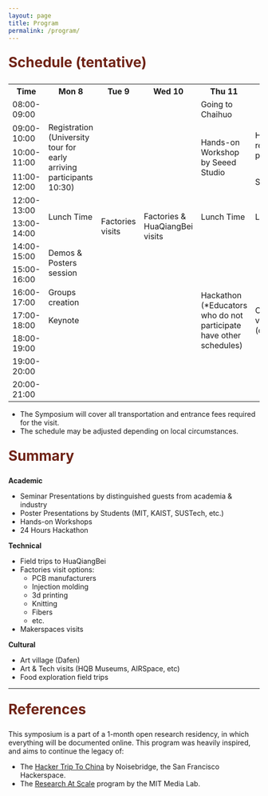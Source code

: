 ```yaml
---
layout: page
title: Program
permalink: /program/
---
```


<div class="section-title">
    <h1 class="custom-h1">Schedule (tentative)</h1>
</div>

<table>
  <tr>
    <th>Time</th>
    <th>Mon 8</th>
    <th>Tue 9</th>
    <th>Wed 10</th>
    <th>Thu 11</th>
    <th>Fri 12</th>
    <th>Sat 13</th>
  </tr>
  <tr>
    <td>08:00-09:00</td>
    <td></td>
    <td rowspan="11">Factories visits</td>
    <td rowspan="11">Factories & HuaQiangBei visits</td>
    <td>Going to Chaihuo</td>
    <td></td>
    <td></td>
  </tr>
  <tr>
    <td>09:00-10:00</td>
    <td rowspan = "3">Registration (University tour for early arriving participants 10:30)</td>
    <td rowspan = "3">Hands-on Workshop by Seeed Studio</td>
    <td rowspan = "2">Hackathon results presentation</td>
    <td rowspan="13">Cultural visits<br>(optional)</td>
  </tr>
  <tr>
    <td>10:00-11:00</td>
  </tr>
  <tr>
    <td>11:00-12:00</td>
    <td>Seminar</td>
  </tr>
  <tr>
    <td>12:00-13:00</td>
    <td rowspan="2">Lunch Time</td>
    <td rowspan="2">Lunch Time</td>
    <td rowspan="2">Lunch Time</td>
  </tr>
  <tr>
    <td>13:00-14:00</td>
  </tr>
  <tr>
    <td>14:00-15:00</td>
    <td rowspan="2">Demos & Posters session</td>
    <td rowspan="7">Hackathon <br>(*Educators who do not participate have other schedules)</td>
    <td rowspan="7">Cultural visits<br>(optional)</td>
  </tr>
  <tr>
    <td>15:00-16:00</td>
  </tr>
  <tr>
    <td>16:00-17:00</td>
    <td>Groups creation</td>
  </tr>
  <tr>
    <td>17:00-18:00</td>
    <td>Keynote</td>
  </tr>
  <tr>
    <td>18:00-19:00</td>
    <td rowspan="3"></td>
  </tr>
  <tr>
    <td>19:00-20:00</td>
    <td rowspan="2"></td>
    <td rowspan="2"></td>
  </tr>
  <tr>
    <td>20:00-21:00</td>
  </tr>
  <!-- ... other rows ... -->
</table>

*   The Symposium will cover all transportation and entrance fees required for the visit.
*   The schedule may be adjusted depending on local circumstances.

<div class="section-title">
    <h1 class="custom-h1">Summary</h1>
</div>

**Academic**
*   Seminar Presentations by distinguished guests from academia & industry
*   Poster Presentations by Students (MIT, KAIST, SUSTech, etc.)
*   Hands-on Workshops
*   24 Hours Hackathon

**Technical**
*   Field trips to HuaQiangBei
*   Factories visit options:
    *   PCB manufacturers
    *   Injection molding
    *   3d printing
    *   Knitting
    *   Fibers
    *   etc.
*   Makerspaces visits

**Cultural**
*   Art village (Dafen)
*   Art & Tech visits (HQB Museums, AIRSpace, etc)
*   Food exploration field trips

---

<div class="section-title">
    <h1 class="custom-h1">References</h1>
</div>

This symposium is a part of a 1-month open research residency, in which everything will be documented online. This program was heavily inspired, and aims to continue the legacy of:
*    The [Hacker Trip To China](https://www.noisebridge.net/wiki/HTTC2019) by Noisebridge, the San Francisco Hackerspace.
*    The [Research At Scale](https://www.media.mit.edu/posts/shenzhen-blog-post/) program by the MIT Media Lab.



<style>
/* 如果你想让每个标题在一个特定的区域或者容器中居中，你也可以使用 .section-title 类： */
.section-title {
    text-align: center; /* 这会使容器内的所有元素居中 */
}

.custom-h1 {
    font-size: 2em; /* 或其他你需要的大小 */
    font-weight: bold; /* 使文本加粗 */
    color: #6f2316; /* 设置文本颜色为红色 */
    text-align: left; /* 居中文本 */
    margin: 0; /* 移除默认的边距 */
    padding: 10px 0; /* 可选：添加一些上下填充 */
}

.section-content-left {
    color: black; /* 设置文本颜色为黑色 */
    text-align: left; /* 居中文本 */
    margin: 0; /* 移除默认的边距 */
    padding: 10px 0; /* 可选：添加一些上下填充 */
    font-size: 1.5em; /* 设置字体大小，根据需要调整 */
}
</style>
